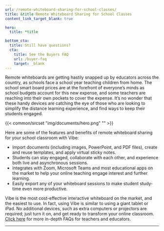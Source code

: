 ```yaml
---
url: /remote-whiteboard-sharing-for-school-classes/
title: &title Remote Whiteboard Sharing for School Classes
content_link_target_blank: true

hero:
  title: *title

bottom_cta:
  title: Still have questions?
  cta:
    title: See the Buyers FAQ
    url: /buyer-faq
    target: _blank
---
```


Remote whiteboards are getting hastily snapped up by educators across the country, as schools face a school year teaching children from home. The school smart board prices are at the forefront of everyone’s minds as school budgets account for this new expense, and some teachers are reaching into their own pockets to cover the expense. It’s no wonder that these handy devices are catching the eye of those who are looking to simplify the distance learning experience, and find ways to keep their students engaged.

{{< common/srcset "img/documents/hero.png" "" >}}

Here are some of the features and benefits of remote whiteboard sharing for your school classroom with Vibe:

- Import documents (including images, PowerPoint, and PDF files), create and reuse templates, and apply virtual sticky notes.
- Students can stay engaged, collaborate with each other, and experience both live and asynchronous sessions.
- integrates with Zoom, Microsoft Teams and most educational apps on the market to help your online teaching engage interest and further learning.
- Easily export any of your whiteboard sessions to make student study-time even more productive.

Vibe is the most cost-effective interactive whiteboard on the market, and the easiest to use. In fact, using Vibe is similar to using a giant tablet or iPad. No additional devices, such as extra computers or projectors are required; just turn it on, and get ready to transform your online classroom. [Click here][1] for more in-depth FAQs for teachers and educators.

[1]: https://vibe.us/faqs-for-teachers-and-educators/

---

